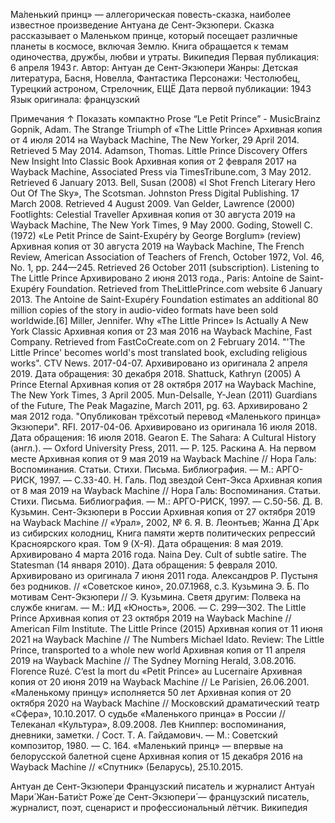 Ма́ленький принц» — аллегорическая повесть-сказка, наиболее известное произведение Антуана де Сент-Экзюпери. Сказка рассказывает о Маленьком принце, который посещает различные планеты в космосе, включая Землю. Книга обращается к темам одиночества, дружбы, любви и утраты. Википедия
Первая публикация: 6 апреля 1943 г.
Автор: Антуан де Сент-Экзюпери
Жанры: Детская литература, Басня, Новелла, Фантастика
Персонажи: Честолюбец, Турецкий астроном, Стрелочник, ЕЩЁ
Дата первой публикации: 1943
Язык оригинала: французский


Примечания
↑ Показать компактно
 Prose “Le Petit Prince” - MusicBrainz
 Gopnik, Adam. The Strange Triumph of «The Little Prince» Архивная копия от 4 июля 2014 на Wayback Machine, The New Yorker, 29 April 2014. Retrieved 5 May 2014.
 Adamson, Thomas. Little Prince Discovery Offers New Insight Into Classic Book Архивная копия от 2 февраля 2017 на Wayback Machine, Associated Press via TimesTribune.com, 3 May 2012. Retrieved 6 January 2013. Bell, Susan (2008) «I Shot French Literary Hero Out Of The Sky», The Scotsman. Johnston Press Digital Publishing. 17 March 2008. Retrieved 4 August 2009.
 Van Gelder, Lawrence (2000) Footlights: Celestial Traveller Архивная копия от 30 августа 2019 на Wayback Machine, The New York Times, 9 May 2000.
 Goding, Stowell C. (1972) «Le Petit Prince de Saint-Exupéry by George Borglum» (review) Архивная копия от 30 августа 2019 на Wayback Machine, The French Review, American Association of Teachers of French, October 1972, Vol. 46, No. 1, pp. 244—245. Retrieved 26 October 2011 (subscription).
 Listening to The Little Prince Архивировано 2 июня 2013 года., Paris: Antoine de Saint-Exupéry Foundation. Retrieved from TheLittlePrince.com website 6 January 2013.
 The Antoine de Saint-Exupéry Foundation estimates an additional 80 million copies of the story in audio-video formats have been sold worldwide.[6]
 Miller, Jennifer. Why «The Little Prince» Is Actually A New York Classic Архивная копия от 23 мая 2016 на Wayback Machine, Fast Company. Retrieved from FastCoCreate.com on 2 February 2014.
 "'The Little Prince' becomes world's most translated book, excluding religious works". CTV News. 2017-04-07. Архивировано из оригинала 2 апреля 2019. Дата обращения: 30 декабря 2018.
 Shattuck, Kathryn (2005) A Prince Eternal Архивная копия от 28 октября 2017 на Wayback Machine, The New York Times, 3 April 2005.
 Mun-Delsalle, Y-Jean (2011) Guardians of the Future, The Peak Magazine, March 2011, pg. 63. Архивировано 2 мая 2012 года.
 "Опубликован трёхсотый перевод «Маленького принца» Экзюпери". RFI. 2017-04-06. Архивировано из оригинала 16 июля 2018. Дата обращения: 16 июля 2018.
 Gearon Е. The Sahara: A Cultural History (англ.). — Oxford University Press, 2011. — P. 125.
 Раскина А. На первом месте Архивная копия от 9 мая 2019 на Wayback Machine // Нора Галь: Воспоминания. Статьи. Стихи. Письма. Библиография. — М.: АРГО-РИСК, 1997. — С.33-40.
 Н. Галь. Под звездой Сент-Экса Архивная копия от 8 мая 2019 на Wayback Machine // Нора Галь: Воспоминания. Статьи. Стихи. Письма. Библиография. — М.: АРГО-РИСК, 1997. — С.50-56.
 Д. В. Кузьмин. Сент-Экзюпери в России Архивная копия от 27 октября 2019 на Wayback Machine // «Урал», 2002, № 6.
 Я. В. Леонтьев; Жанна Д`Арк из сибирских колодниц, Книга памяти жертв политических репрессий Красноярского края. Том 9 (Х-Я). Дата обращения: 8 мая 2019. Архивировано 4 марта 2016 года.
 Naina Dey. Cult of subtle satire. The Statesman (14 января 2010). Дата обращения: 5 февраля 2010. Архивировано из оригинала 7 июня 2011 года.
 Александров Р. Пустыня без родников. // «Советское кино», 20.07.1968, с.3.
 Кузьмина Э. Б. По мотивам Сент-Экзюпери // Э. Кузьмина. Светя другим: Полвека на службе книгам. — М.: ИД «Юность», 2006. — С. 299—302.
 The Little Prince Архивная копия от 23 октября 2019 на Wayback Machine // American Film Institute.
 The Little Prince (2015) Архивная копия от 11 июня 2021 на Wayback Machine // The Numbers
 Michael Idato. Review: The Little Prince, transported to a whole new world Архивная копия от 11 апреля 2019 на Wayback Machine // The Sydney Morning Herald, 3.08.2016.
 Florence Ruzé. C’est la mort du «Petit Prince» au Lucernaire Архивная копия от 20 июня 2019 на Wayback Machine // Le Parisien, 26.06.2001.
 «Маленькому принцу» исполняется 50 лет Архивная копия от 20 октября 2020 на Wayback Machine // Московский драматический театр «Сфера», 10.10.2017.
 О судьбе «Маленького принца» в России // Телеканал «Культура», 8.09.2008.
 Лев Книппер: воспоминания, дневники, заметки. / Сост. Т. А. Гайдамович. — М.: Советский композитор, 1980. — С. 164.
 «Маленький принц» — впервые на белорусской балетной сцене Архивная копия от 15 декабря 2016 на Wayback Machine // «Спутник» (Беларусь), 25.10.2015.



 
Антуан де Сент-Экзюпери
Французский писатель и журналист
Антуа́н Мари́ Жан-Бати́ст Роже́ де Сент-Экзюпери́ — французский писатель, журналист, поэт, сценарист и профессиональный лётчик. Википедия